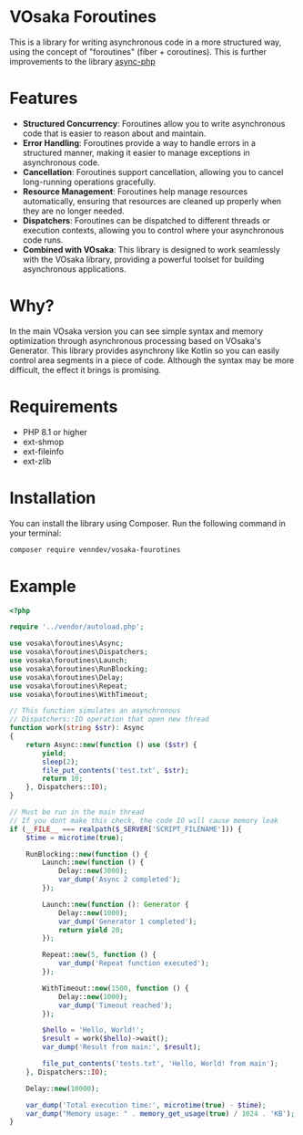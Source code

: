 # VOsaka Foroutines
This is a library for writing asynchronous code in a more structured way, using the concept of "foroutines" (fiber + coroutines).
This is further improvements to the library [async-php](https://github.com/terremoth/php-async)

# Features
- **Structured Concurrency**: Foroutines allow you to write asynchronous code that is easier to reason about and maintain.
- **Error Handling**: Foroutines provide a way to handle errors in a structured manner, making it easier to manage exceptions in asynchronous code.
- **Cancellation**: Foroutines support cancellation, allowing you to cancel long-running operations gracefully.
- **Resource Management**: Foroutines help manage resources automatically, ensuring that resources are cleaned up properly when they are no longer needed.
- **Dispatchers**: Foroutines can be dispatched to different threads or execution contexts, allowing you to control where your asynchronous code runs.
- **Combined with VOsaka**: This library is designed to work seamlessly with the VOsaka library, providing a powerful toolset for building asynchronous applications.

# Why?
In the main VOsaka version you can see simple syntax and memory optimization through asynchronous processing based on VOsaka's Generator. This library provides asynchrony like Kotlin so you can easily control area segments in a piece of code. Although the syntax may be more difficult, the effect it brings is promising.

# Requirements
- PHP 8.1 or higher
- ext-shmop
- ext-fileinfo
- ext-zlib

# Installation
You can install the library using Composer. Run the following command in your terminal:

```bash
composer require venndev/vosaka-fourotines
```

# Example
```php
<?php

require '../vendor/autoload.php';

use vosaka\foroutines\Async;
use vosaka\foroutines\Dispatchers;
use vosaka\foroutines\Launch;
use vosaka\foroutines\RunBlocking;
use vosaka\foroutines\Delay;
use vosaka\foroutines\Repeat;
use vosaka\foroutines\WithTimeout;

// This function simulates an asynchronous
// Dispatchers::IO operation that open new thread
function work(string $str): Async
{
    return Async::new(function () use ($str) {
        yield;
        sleep(2);
        file_put_contents('test.txt', $str);
        return 10;
    }, Dispatchers::IO);
}

// Must be run in the main thread
// If you dont make this check, the code IO will cause memory leak
if (__FILE__ === realpath($_SERVER['SCRIPT_FILENAME'])) {
    $time = microtime(true);

    RunBlocking::new(function () {
        Launch::new(function () {
            Delay::new(3000);
            var_dump('Async 2 completed');
        });

        Launch::new(function (): Generator {
            Delay::new(1000);
            var_dump('Generator 1 completed');
            return yield 20;
        });

        Repeat::new(5, function () {
            var_dump('Repeat function executed');
        });

        WithTimeout::new(1500, function () {
            Delay::new(1000);
            var_dump('Timeout reached');
        });

        $hello = 'Hello, World!';
        $result = work($hello)->wait();
        var_dump('Result from main:', $result);

        file_put_contents('tests.txt', 'Hello, World! from main');
    }, Dispatchers::IO);

    Delay::new(10000);

    var_dump('Total execution time:', microtime(true) - $time);
    var_dump("Memory usage: " . memory_get_usage(true) / 1024 . 'KB');
}
```
